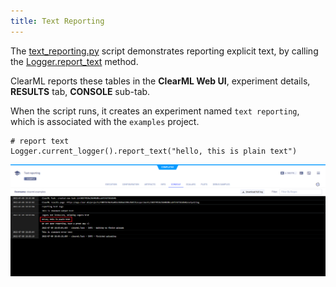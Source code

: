 ```yaml
---
title: Text Reporting
---
```


The [text_reporting.py](https://github.com/allegroai/clearml/blob/master/examples/reporting/text_reporting.py) script 
demonstrates reporting explicit text, by calling the [Logger.report_text](../../references/sdk/logger.md#report_text)
method. 

ClearML reports these tables in the **ClearML Web UI**, experiment details, **RESULTS** tab, **CONSOLE** sub-tab. 

When the script runs, it creates an experiment named `text reporting`, which is associated with the `examples` project.

    # report text
    Logger.current_logger().report_text("hello, this is plain text")

![image](../../img/examples_reporting_text.png)